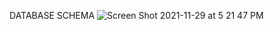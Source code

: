 DATABASE SCHEMA
![Screen Shot 2021-11-29 at 5 21 47 PM](https://user-images.githubusercontent.com/89621687/143937384-e881bb6d-dc07-488d-9f71-f9543b742a8c.png)

